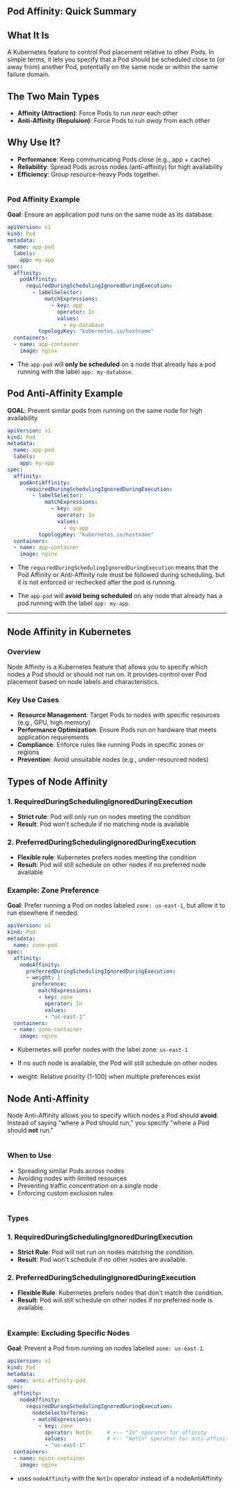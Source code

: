 ## Pod Affinity: Quick Summary

## What It Is
A Kubernetes feature to control Pod placement relative to other Pods.
In simple terms, it lets you specify that a Pod should be scheduled close to (or away from) another Pod, potentially on the same node or within the same failure domain.

## The Two Main Types
- **Affinity (Attraction)**: Force Pods to run *near* each other
- **Anti-Affinity (Repulsion)**: Force Pods to run *away* from each other

## Why Use It?
- **Performance**: Keep communicating Pods close (e.g., app + cache)
- **Reliability**: Spread Pods across nodes (anti-affinity) for high availability
- **Efficiency**: Group resource-heavy Pods together.
#
### Pod Affinity Example 

**Goal**: Ensure an application pod runs on the same node as its database.

```yaml
apiVersion: v1
kind: Pod
metadata:
  name: app-pod
  labels:
    app: my-app
spec:
  affinity:
    podAffinity:
      requiredDuringSchedulingIgnoredDuringExecution:
        - labelSelector:
            matchExpressions:
              - key: app
                operator: In
                values:
                  - my-database
          topologyKey: "kubernetes.io/hostname"
  containers:
  - name: app-container
    image: nginx
```
- The `app-pod` will **only be scheduled** on a node that already has a pod running with the label `app: my-database`.

## Pod Anti-Affinity Example
**GOAL**: Prevent similar pods from running on the same node for high availability
```yaml
apiVersion: v1
kind: Pod
metadata:
  name: app-pod
  labels:
    app: my-app
spec:
  affinity:
    podAntiAffinity:
      requiredDuringSchedulingIgnoredDuringExecution:
        - labelSelector:
            matchExpressions:
              - key: app
                operator: In
                values:
                  - my-app
          topologyKey: "kubernetes.io/hostname"
  containers:
  - name: app-container
    image: nginx
```
- The `requiredDuringSchedulingIgnoredDuringExecution`  means that the Pod Affinity or Anti-Affinity rule must be followed during scheduling, but it is not enforced or rechecked after the pod is running.

- The `app-pod` will **avoid being scheduled** on any node that already has a pod running with the label `app: my-app`.
---
## Node Affinity in Kubernetes

### Overview
Node Affinity is a Kubernetes feature that allows you to specify which nodes a Pod should or should not run on. It provides control over Pod placement based on node labels and characteristics.

### Key Use Cases
- **Resource Management**: Target Pods to nodes with specific resources (e.g., GPU, high memory)
- **Performance Optimization**: Ensure Pods run on hardware that meets application requirements
- **Compliance**: Enforce rules like running Pods in specific zones or regions
- **Prevention**: Avoid unsuitable nodes (e.g., under-resourced nodes)


## Types of Node Affinity

### 1. RequiredDuringSchedulingIgnoredDuringExecution
- **Strict rule**: Pod will only run on nodes meeting the condition
- **Result**: Pod won't schedule if no matching node is available

### 2. PreferredDuringSchedulingIgnoredDuringExecution  
- **Flexible rule**: Kubernetes prefers nodes meeting the condition
- **Result**: Pod will still schedule on other nodes if no preferred node available

### Example: Zone Preference
**Goal**: Prefer running a Pod on nodes labeled `zone: us-east-1`, but allow it to run elsewhere if needed.

```yaml
apiVersion: v1
kind: Pod
metadata:
  name: zone-pod
spec:
  affinity:
    nodeAffinity:
      preferredDuringSchedulingIgnoredDuringExecution:
      - weight: 1
        preference:
          matchExpressions:
          - key: zone
            operator: In
            values:
            - "us-east-1"
  containers:
  - name: zone-container
    image: nginx
```
- Kubernetes will prefer nodes with the label zone: `us-east-1`

- If no such node is available, the Pod will still schedule on other nodes
- weight: Relative priority (1-100) when multiple preferences exist

## Node Anti-Affinity
Node Anti-Affinity allows you to specify which nodes a Pod should **avoid**. Instead of saying "where a Pod should run," you specify "where a Pod should **not** run."
#
### When to Use
- Spreading similar Pods across nodes
- Avoiding nodes with limited resources
- Preventing traffic concentration on a single node
- Enforcing custom exclusion rules
#
### Types

### 1. RequiredDuringSchedulingIgnoredDuringExecution
- **Strict Rule**: Pod will not run on nodes matching the condition.
- **Result**: Pod won't schedule if no other nodes are available.

### 2. PreferredDuringSchedulingIgnoredDuringExecution  
- **Flexible Rule**: Kubernetes prefers nodes that don't match the condition.
- **Result**: Pod will still schedule on other nodes if no preferred node is available.

#
### Example: Excluding Specific Nodes
**Goal**: Prevent a Pod from running on nodes labeled `zone: us-east-1`.

```yaml
apiVersion: v1
kind: Pod
metadata:
  name: anti-affinity-pod
spec:
  affinity:
    nodeAffinity:
      requiredDuringSchedulingIgnoredDuringExecution:
        nodeSelectorTerms:
        - matchExpressions:
          - key: zone
            operator: NotIn     # <-- "In" operator for affinity
            values:             # <-- "NotIn" operator for anti-affinity
            - "us-east-1"
  containers:
  - name: nginx-container
    image: nginx
```
- uses `nodeAffinity` with the `NotIn` operator instead of a nodeAntiAffinity 
